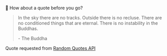 📣 How about a quote before you go?

> In the sky there are no tracks. Outside there is no recluse. There are no conditioned things that are eternal. There is no instability in the Buddhas.
>
> <p>- The Buddha</p>

Quote requested from [Random Quotes API](https://github.com/lukePeavey/quotable)
